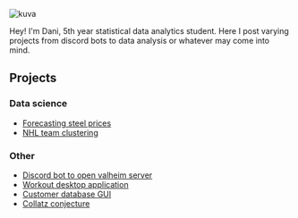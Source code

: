 ![kuva](https://github.com/DaniBarlund/DaniBarlund/assets/88807329/c4c37c35-4dd7-4d6e-bb35-a50e21da4645)


Hey! I'm Dani, 5th year statistical data analytics student.
Here I post varying projects from discord bots to data analysis or whatever may come into mind.

## Projects

### Data science
- [Forecasting steel prices](https://github.com/DaniBarlund/SteelPriceForecasting)
- [NHL team clustering](https://github.com/DaniBarlund/nhl-clustering)

### Other

- [Discord bot to open valheim server](https://github.com/DaniBarlund/Discord-bot)
- [Workout desktop application](https://github.com/DaniBarlund/workout-app)
- [Customer database GUI](https://github.com/DaniBarlund/Customer-database)
- [Collatz conjecture](https://github.com/DaniBarlund/Collatz-conjecture)
